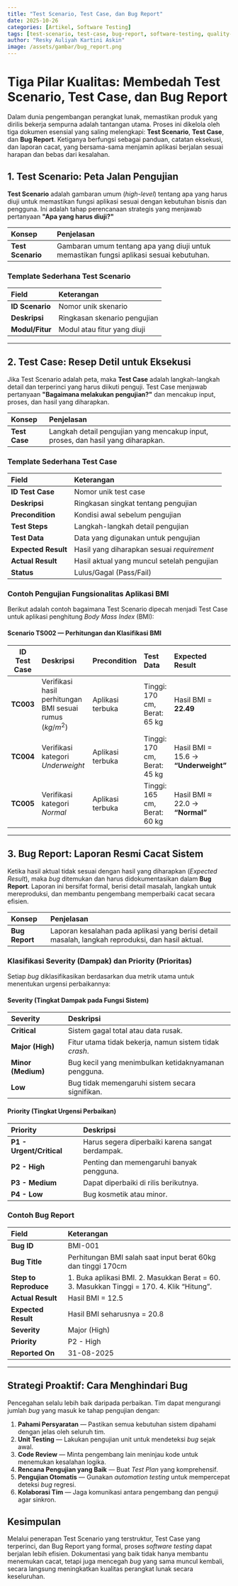 ```yaml
---
title: "Test Scenario, Test Case, dan Bug Report"
date: 2025-10-26
categories: [Artikel, Software Testing]
tags: [test-scenario, test-case, bug-report, software-testing, quality-assurance]
author: "Resky Auliyah Kartini Askin"
image: /assets/gambar/bug_report.png
---
```


# Tiga Pilar Kualitas: Membedah Test Scenario, Test Case, dan Bug Report

Dalam dunia pengembangan perangkat lunak, memastikan produk yang dirilis bekerja sempurna adalah tantangan utama. Proses ini dikelola oleh tiga dokumen esensial yang saling melengkapi: **Test Scenario**, **Test Case**, dan **Bug Report**. Ketiganya berfungsi sebagai panduan, catatan eksekusi, dan laporan cacat, yang bersama-sama menjamin aplikasi berjalan sesuai harapan dan bebas dari kesalahan.

## 1. Test Scenario: Peta Jalan Pengujian

**Test Scenario** adalah gambaran umum (*high-level*) tentang apa yang harus diuji untuk memastikan fungsi aplikasi sesuai dengan kebutuhan bisnis dan pengguna. Ini adalah tahap perencanaan strategis yang menjawab pertanyaan **"Apa yang harus diuji?"**

| Konsep | Penjelasan |
| :--- | :--- |
| **Test Scenario** | Gambaran umum tentang apa yang diuji untuk memastikan fungsi aplikasi sesuai kebutuhan. |

### Template Sederhana Test Scenario

| Field | Keterangan |
| :--- | :--- |
| **ID Scenario** | Nomor unik skenario |
| **Deskripsi** | Ringkasan skenario pengujian |
| **Modul/Fitur** | Modul atau fitur yang diuji |

---

## 2. Test Case: Resep Detil untuk Eksekusi

Jika Test Scenario adalah peta, maka **Test Case** adalah langkah-langkah detail dan terperinci yang harus diikuti penguji. Test Case menjawab pertanyaan **"Bagaimana melakukan pengujian?"** dan mencakup input, proses, dan hasil yang diharapkan.

| Konsep | Penjelasan |
| :--- | :--- |
| **Test Case** | Langkah detail pengujian yang mencakup input, proses, dan hasil yang diharapkan. |

### Template Sederhana Test Case

| Field | Keterangan |
| :--- | :--- |
| **ID Test Case** | Nomor unik test case |
| **Deskripsi** | Ringkasan singkat tentang pengujian |
| **Precondition** | Kondisi awal sebelum pengujian |
| **Test Steps** | Langkah-langkah detail pengujian |
| **Test Data** | Data yang digunakan untuk pengujian |
| **Expected Result** | Hasil yang diharapkan sesuai *requirement* |
| **Actual Result** | Hasil aktual yang muncul setelah pengujian |
| **Status** | Lulus/Gagal (Pass/Fail) |

### Contoh Pengujian Fungsionalitas Aplikasi BMI

Berikut adalah contoh bagaimana Test Scenario dipecah menjadi Test Case untuk aplikasi penghitung *Body Mass Index* (BMI):

#### Scenario TS002 — Perhitungan dan Klasifikasi BMI

| ID Test Case | Deskripsi | Precondition | Test Data | Expected Result |
| :---: | :--- | :--- | :--- | :--- |
| **TC003** | Verifikasi hasil perhitungan BMI sesuai rumus ($kg/m^2$) | Aplikasi terbuka | Tinggi: 170 cm, Berat: 65 kg | Hasil BMI = **22.49** |
| **TC004** | Verifikasi kategori *Underweight* | Aplikasi terbuka | Tinggi: 170 cm, Berat: 45 kg | Hasil BMI = 15.6 $\rightarrow$ **“Underweight”** |
| **TC005** | Verifikasi kategori *Normal* | Aplikasi terbuka | Tinggi: 165 cm, Berat: 60 kg | Hasil BMI $\approx$ 22.0 $\rightarrow$ **“Normal”** |

---

## 3. Bug Report: Laporan Resmi Cacat Sistem

Ketika hasil aktual tidak sesuai dengan hasil yang diharapkan (*Expected Result*), maka *bug* ditemukan dan harus didokumentasikan dalam **Bug Report**. Laporan ini bersifat formal, berisi detail masalah, langkah untuk mereproduksi, dan membantu pengembang memperbaiki cacat secara efisien.

| Konsep | Penjelasan |
| :--- | :--- |
| **Bug Report** | Laporan kesalahan pada aplikasi yang berisi detail masalah, langkah reproduksi, dan hasil aktual. |

### Klasifikasi Severity (Dampak) dan Priority (Prioritas)

Setiap *bug* diklasifikasikan berdasarkan dua metrik utama untuk menentukan urgensi perbaikannya:

#### Severity (Tingkat Dampak pada Fungsi Sistem)
| Severity | Deskripsi |
| :--- | :--- |
| **Critical** | Sistem gagal total atau data rusak. |
| **Major (High)** | Fitur utama tidak bekerja, namun sistem tidak *crash*. |
| **Minor (Medium)** | Bug kecil yang menimbulkan ketidaknyamanan pengguna. |
| **Low** | Bug tidak memengaruhi sistem secara signifikan. |

#### Priority (Tingkat Urgensi Perbaikan)
| Priority | Deskripsi |
| :--- | :--- |
| **P1 - Urgent/Critical** | Harus segera diperbaiki karena sangat berdampak. |
| **P2 - High** | Penting dan memengaruhi banyak pengguna. |
| **P3 - Medium** | Dapat diperbaiki di rilis berikutnya. |
| **P4 - Low** | Bug kosmetik atau minor. |

### Contoh Bug Report

| Field | Keterangan |
| :--- | :--- |
| **Bug ID** | BMI-001 |
| **Bug Title** | Perhitungan BMI salah saat input berat 60kg dan tinggi 170cm |
| **Step to Reproduce** | 1. Buka aplikasi BMI. 2. Masukkan Berat = 60. 3. Masukkan Tinggi = 170. 4. Klik “Hitung”. |
| **Actual Result** | Hasil BMI = 12.5 |
| **Expected Result** | Hasil BMI seharusnya = 20.8 |
| **Severity** | Major (High) |
| **Priority** | P2 - High |
| **Reported On** | 31-08-2025 |

---

## Strategi Proaktif: Cara Menghindari Bug

Pencegahan selalu lebih baik daripada perbaikan. Tim dapat mengurangi jumlah *bug* yang masuk ke tahap pengujian dengan:

1.  **Pahami Persyaratan** — Pastikan semua kebutuhan sistem dipahami dengan jelas oleh seluruh tim.
2.  **Unit Testing** — Lakukan pengujian unit untuk mendeteksi *bug* sejak awal.
3.  **Code Review** — Minta pengembang lain meninjau kode untuk menemukan kesalahan logika.
4.  **Rencana Pengujian yang Baik** — Buat *Test Plan* yang komprehensif.
5.  **Pengujian Otomatis** — Gunakan *automation testing* untuk mempercepat deteksi *bug* regresi.
6.  **Kolaborasi Tim** — Jaga komunikasi antara pengembang dan penguji agar sinkron.

## Kesimpulan

Melalui penerapan Test Scenario yang terstruktur, Test Case yang terperinci, dan Bug Report yang formal, proses *software testing* dapat berjalan lebih efisien. Dokumentasi yang baik tidak hanya membantu menemukan cacat, tetapi juga mencegah *bug* yang sama muncul kembali, secara langsung meningkatkan kualitas perangkat lunak secara keseluruhan.